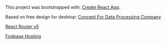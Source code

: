 This project was bootstrapped with:
[Create React App](https://github.com/facebook/create-react-app).

Based on free design for desktop:
[Concept For Data Processing Company](https://www.figma.com/file/dKoUnl5kwWh74ipofDPixg/Landing-Page-Concept-For-Data-Processing-Company-(Copy)?node-id=1%3A2)

[React Router v5](https://v5.reactrouter.com/web/guides/quick-start)

[Firebase Hosting](https://firebase.google.com/docs/hosting)

